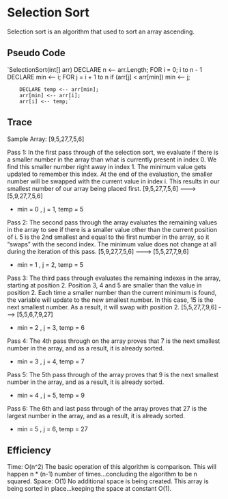 # Selection Sort

Selection sort is an algorithm that used to sort an array ascending.

## Pseudo Code
`SelectionSort(int[] arr)
    DECLARE n <-- arr.Length;
    FOR i = 0; i to n - 1  
        DECLARE min <-- i;
        FOR j = i + 1 to n
            if (arr[j] < arr[min])
                min <-- j;

        DECLARE temp <-- arr[min];
        arr[min] <-- arr[i];
        arr[i] <-- temp;`
        
## Trace 
Sample Array: [9,5,27,7,5,6] <br/>

Pass 1:
In the first pass through of the selection sort, we evaluate if there is a smaller number in the array than what is currently present in index 0. We find this smaller number right away in index 1. The minimum value gets updated to remember this index. At the end of the evaluation, the smaller number will be swapped with the current value in index i. This results in our smallest number of our array being placed first.
[9,5,27,7,5,6] ---> [5,9,27,7,5,6]
* min = 0 , j = 1, temp = 5

Pass 2:
The second pass through the array evaluates the remaining values in the array to see if there is a smaller value other than the current position of i. 5 is the 2nd smallest and equal to the first number in the array, so it “swaps” with the second index. The minimum value does not change at all during the iteration of this pass.
[5,9,27,7,5,6] ---> [5,5,27,7,9,6]
* min = 1 , j = 2, temp = 5

Pass 3:
The third pass through evaluates the remaining indexes in the array, starting at position 2. Position 3, 4 and 5 are smaller than the value in position 2. Each time a smaller number than the current minimum is found, the variable will update to the new smallest number. In this case, 15 is the next smallest number. As a result, it will swap with position 2.
[5,5,27,7,9,6] ---> [5,5,6,7,9,27]
* min = 2 , j = 3, temp = 6

Pass 4: 
The 4th pass through on the array proves that 7 is the next smallest number in the array, and as a result, it is already sorted.
* min = 3 , j = 4, temp = 7

Pass 5: 
The 5th pass through of the array proves that 9 is the next smallest number in the array, and as a result, it is already sorted.
* min = 4 , j = 5, temp = 9

Pass 6:
The 6th and last pass through of the array proves that 27 is the largest number in the array, and as a result, it is already sorted.
* min = 5 , j = 6, temp = 27

## Efficiency
Time: O(n^2)
The basic operation of this algorithm is comparison. This will happen n * (n-1) number of times…concluding the algorithm to be n squared.
Space: O(1)
No additional space is being created. This array is being sorted in place…keeping the space at constant O(1).

